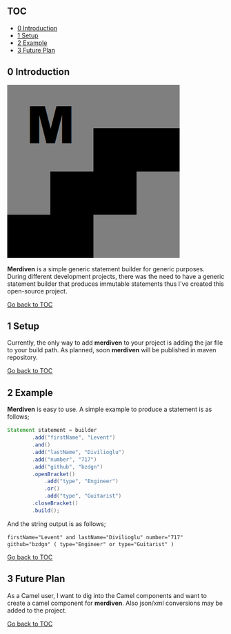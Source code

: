 TOC
---
- [0  Introduction](#0-introduction) <br/>
- [1  Setup](#1-setup) <br/>
- [2  Example](#2-example) <br/>
- [3  Future Plan](#3-future-plan) <br/>

 0 Introduction
---------------

![merdiven-logo](https://github.com/bzdgn/merdiven/blob/master/misc/merdiven.bmp)

**Merdiven** is a simple generic statement builder for generic purposes. During different development projects, there was the need to have a generic statement builder that produces immutable statements thus I've created this open-source project.


[Go back to TOC](#toc)


 1 Setup
--------

Currently, the only way to add **merdiven** to your project is adding the jar file to your build path. As planned, soon **merdiven** will be published in maven repository.


[Go back to TOC](#toc)


 2 Example
----------
**Merdiven** is easy to use. A simple example to produce a statement is as follows;

```java
Statement statement = builder
        .add("firstName", "Levent")
        .and()
        .add("lastName", "Divilioglu")
        .add("number", "717")
        .add("github", "bzdgn")
        .openBracket()
            .add("type", "Engineer")
            .or()
            .add("type", "Guitarist")
        .closeBracket()
        .build();
```

And the string output is as follows;

```
firstName="Levent" and lastName="Divilioglu" number="717" github="bzdgn" ( type="Engineer" or type="Guitarist" ) 
```


[Go back to TOC](#toc)


 3 Future Plan
--------------

As a Camel user, I want to dig into the Camel components and want to create a camel component for **merdiven**. Also json/xml conversions may be added to the project.


[Go back to TOC](#toc)

